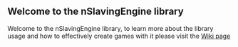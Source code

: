 ## Welcome to the nSlavingEngine library

Welcome to the nSlavingEngine library,
to learn more about the library usage and how to effectively create games with it
please visit the [Wiki page](https://dfmolinari.github.io/nSlavingEngine-Processing/wiki/Home.md)
